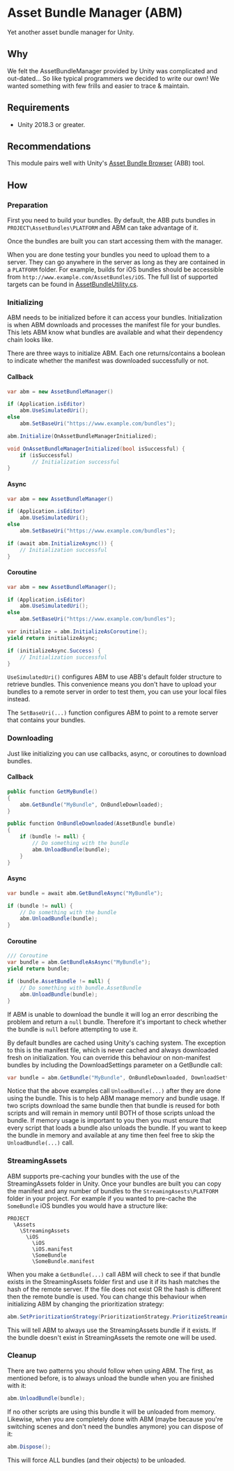 # Asset Bundle Manager (ABM)
Yet another asset bundle manager for Unity.


## Why
We felt the AssetBundleManager provided by Unity was complicated and out-dated... So like typical programmers we decided to write our own!  We wanted something with few frills and easier to trace & maintain.


## Requirements
 - Unity 2018.3 or greater.


## Recommendations
This module pairs well with Unity's [Asset Bundle Browser](https://github.com/Unity-Technologies/AssetBundles-Browser) (ABB) tool.


## How

### Preparation
First you need to build your bundles. By default, the ABB puts bundles in `PROJECT\AssetBundles\PLATFORM` and ABM can take advantage of it.

Once the bundles are built you can start accessing them with the manager.

When you are done testing your bundles you need to upload them to a server. They can go anywhere in the server as long as they are contained in a `PLATFORM` folder. For example, builds for iOS bundles should be accessible from `http://www.example.com/AssetBundles/iOS`. The full list of supported targets can be found in [AssetBundleUtility.cs](https://github.com/SadPandaStudios/AssetBundleManager/blob/master/Scripts/AssetBundleUtility.cs).

### Initializing
ABM needs to be initialized before it can access your bundles. Initialization is when ABM downloads and processes the manifest file for your bundles. This lets ABM know what bundles are available and what their dependency chain looks like.

There are three ways to initialize ABM. Each one returns/contains a boolean to indicate whether the manifest was downloaded successfully or not.

#### Callback
```csharp
var abm = new AssetBundleManager()

if (Application.isEditor)
    abm.UseSimulatedUri();
else
    abm.SetBaseUri("https://www.example.com/bundles");

abm.Initialize(OnAssetBundleManagerInitialized);

void OnAssetBundleManagerInitialized(bool isSuccessful) {
    if (isSuccessful) 
        // Initialization successful
}

```

#### Async
```csharp
var abm = new AssetBundleManager()

if (Application.isEditor)
    abm.UseSimulatedUri();
else
    abm.SetBaseUri("https://www.example.com/bundles");

if (await abm.InitializeAsync()) {
    // Initialization successful
}
```

#### Coroutine

```csharp
var abm = new AssetBundleManager();

if (Application.isEditor)
    abm.UseSimulatedUri();
else
    abm.SetBaseUri("https://www.example.com/bundles");

var initialize = abm.InitializeAsCoroutine();
yield return initializeAsync;

if (initializeAsync.Success) {
    // Initialization successful
}
```

`UseSimulatedUri()` configures ABM to use ABB's default folder structure to retrieve bundles. This convenience means you don't have to upload your bundles to a remote server in order to test them, you can use your local files instead.

The `SetBaseUri(...)` function configures ABM to point to a remote server that contains your bundles.


### Downloading
Just like initializing you can use callbacks, async, or coroutines to download bundles.

#### Callback
```csharp
public function GetMyBundle() 
{
    abm.GetBundle("MyBundle", OnBundleDownloaded);
}

public function OnBundleDownloaded(AssetBundle bundle)
{
    if (bundle != null) {
        // Do something with the bundle
        abm.UnloadBundle(bundle);
    }
}
```

#### Async
```csharp
var bundle = await abm.GetBundleAsync("MyBundle");

if (bundle != null) {
    // Do something with the bundle
    abm.UnloadBundle(bundle);
}
```

#### Coroutine
```csharp
/// Coroutine
var bundle = abm.GetBundleAsAsync("MyBundle");
yield return bundle;

if (bundle.AssetBundle != null) {
    // Do something with bundle.AssetBundle
    abm.UnloadBundle(bundle);
}
```

If ABM is unable to download the bundle it will log an error describing the problem and return a `null` bundle. Therefore it's important to check whether the bundle is `null` before attempting to use it.

By default bundles are cached using Unity's caching system. The exception to this is the manifest file, which is never cached and always downloaded fresh on initialization. You can override this behaviour on non-manifest bundles by including the DownloadSettings parameter on a GetBundle call:

```csharp
var bundle = abm.GetBundle("MyBundle", OnBundleDownloaded, DownloadSettings.DoNotUseCache);
```

Notice that the above examples call `UnloadBundle(...)` after they are done using the bundle. This is to help ABM manage memory and bundle usage. If two scripts download the same bundle then that bundle is reused for both scripts and will remain in memory until BOTH of those scripts unload the bundle. If memory usage is important to you then you must ensure that every script that loads a bundle also unloads the bundle. If you want to keep the bundle in memory and available at any time then feel free to skip the `UnloadBundle(...)` call.


### StreamingAssets
ABM supports pre-caching your bundles with the use of the StreamingAssets folder in Unity. Once your bundles are built you can copy the manifest and any number of bundles to the `StreamingAsests\PLATFORM` folder in your project. For example if you wanted to pre-cache the `SomeBundle` iOS bundles you would have a structure like:

```
PROJECT
  \Assets
    \StreamingAssets
      \iOS
        \iOS
        \iOS.manifest
        \SomeBundle
        \SomeBundle.manifest
```

When you make a `GetBundle(...)` call ABM will check to see if that bundle exists in the StreamingAssets folder first and use it if its hash matches the hash of the remote server. If the file does not exist OR the hash is different then the remote bundle is used. You can change this behaviour when initializing ABM by changing the prioritization strategy:

```csharp
abm.SetPrioritizationStrategy(PrioritizationStrategy.PrioritizeStreamingAssets);
```

This will tell ABM to always use the StreamingAssets bundle if it exists. If the bundle doesn't exist in StreamingAssets the remote one will be used.

### Cleanup
There are two patterns you should follow when using ABM. The first, as mentioned before, is to always unload the bundle when you are finished with it:

```csharp
abm.UnloadBundle(bundle);
```

If no other scripts are using this bundle it will be unloaded from memory. Likewise, when you are completely done with ABM (maybe because you're switching scenes and don't need the bundles anymore) you can dispose of it:

```csharp
abm.Dispose();
```

This will force ALL bundles (and their objects) to be unloaded.